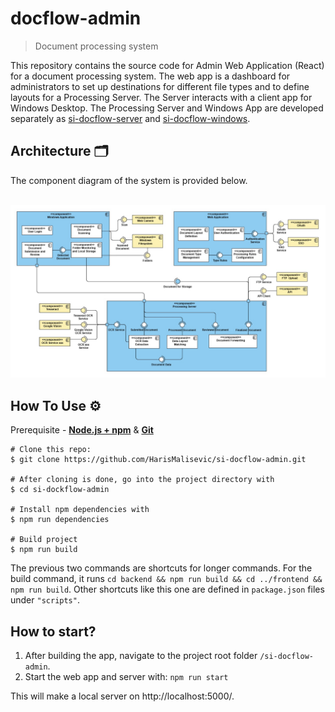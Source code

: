 # docflow-admin
> Document processing system

This repository contains the source code for Admin Web Application (React) for a document processing system. The web app is a dashboard for administrators to set up destinations for different file types and to define layouts for a Processing Server. The Server interacts with a client app for Windows Desktop. The Processing Server and Windows App are developed separately as [si-docflow-server](https://github.com/kanitakadusic/si-docflow-server) and [si-docflow-windows](https://github.com/kanitakadusic/si-docflow-windows).

## Architecture 🗂️

The component diagram of the system is provided below.<br><br>

![System architecture](documentation/systemArchitecture.jpg)


## How To Use ⚙️

Prerequisite - [**Node.js + npm**](https://nodejs.org/en) & [**Git**](https://git-scm.com/)

```
# Clone this repo:
$ git clone https://github.com/HarisMalisevic/si-docflow-admin.git

# After cloning is done, go into the project directory with
$ cd si-dockflow-admin

# Install npm dependencies with
$ npm run dependencies

# Build project
$ npm run build
```

The previous two commands are shortcuts for longer commands.
For the build command, it runs ```cd backend && npm run build && cd ../frontend && npm run build```.
Other shortcuts like this one are defined in ```package.json``` files under ```"scripts"```.

## How to start?

1. After building the app, navigate to the project root folder ```/si-docflow-admin```.
2. Start the web app and server with: ```npm run start```

This will make a local server on http://localhost:5000/.
